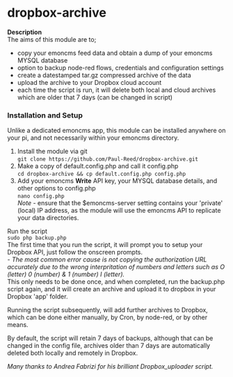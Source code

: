 # dropbox-archive
**Description**  
The aims of this module are to;  
+ copy your emoncms feed data and obtain a dump of your emoncms MYSQL database
+ option to backup node-red flows, credentials and configuration settings
+ create a datestamped tar.gz compressed archive of the data
+ upload the archive to your Dropbox cloud account
+ each time the script is run, it will delete both local and cloud archives which are older that 7 days (can be changed in script)

### Installation and Setup  
Unlike a dedicated emoncms app, this module can be installed anywhere on your pi, and not necessarily within your emoncms directory.  
1) Install the module via git  
`git clone https://github.com/Paul-Reed/dropbox-archive.git`  
2) Make a copy of default.config.php and call it config.php  
`cd dropbox-archive && cp default.config.php config.php`  
3) Add your emoncms **Write** API key, your MYSQL database details, and other options to config.php  
`nano config.php`  
*Note* - ensure that the $emoncms-server setting contains your 'private' (local) IP address, as the module will use the emoncms API to replicate your data directories.  

Run the script  
`sudo php backup.php`  
The first time that you run the script, it will prompt you to setup your Dropbox API, just follow the onscreen prompts.  
*- The most common error cause is not copying the authorization URL accurately due to the wrong interpritation of numbers and letters such as O (letter) 0 (number) & 1 (number) I (letter).*  
This only needs to be done once, and when completed, run the backup.php script again, and it will create an archive and upload it to dropbox in your Dropbox 'app' folder.

Running the script subsequently, will add further archives to Dropbox, which can be done either manually, by Cron, by node-red, or by other means.

By default, the script will retain 7 days of backups, although that can be changed in the config file, archives older than 7 days are automatically deleted both locally and remotely in Dropbox.

*Many thanks to Andrea Fabrizi for his brilliant Dropbox_uploader script.*
